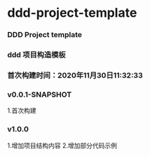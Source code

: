 # ddd-project-template
### DDD Project template

### ddd 项目构造模板
### 首次构建时间：2020年11月30日11:32:33

### v0.0.1-SNAPSHOT
1.首次构建

### v1.0.0
1.增加项目结构内容
2.增加部分代码示例
